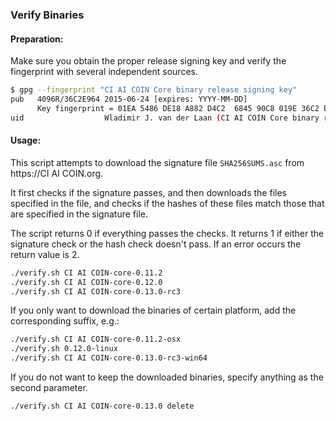 ### Verify Binaries

#### Preparation:

Make sure you obtain the proper release signing key and verify the fingerprint with several independent sources.

```sh
$ gpg --fingerprint "CI AI COIN Core binary release signing key"
pub   4096R/36C2E964 2015-06-24 [expires: YYYY-MM-DD]
      Key fingerprint = 01EA 5486 DE18 A882 D4C2  6845 90C8 019E 36C2 E964
uid                  Wladimir J. van der Laan (CI AI COIN Core binary release signing key) <laanwj@gmail.com>
```

#### Usage:

This script attempts to download the signature file `SHA256SUMS.asc` from https://CI AI COIN.org.

It first checks if the signature passes, and then downloads the files specified in the file, and checks if the hashes of these files match those that are specified in the signature file.

The script returns 0 if everything passes the checks. It returns 1 if either the signature check or the hash check doesn't pass. If an error occurs the return value is 2.


```sh
./verify.sh CI AI COIN-core-0.11.2
./verify.sh CI AI COIN-core-0.12.0
./verify.sh CI AI COIN-core-0.13.0-rc3
```

If you only want to download the binaries of certain platform, add the corresponding suffix, e.g.:

```sh
./verify.sh CI AI COIN-core-0.11.2-osx
./verify.sh 0.12.0-linux
./verify.sh CI AI COIN-core-0.13.0-rc3-win64
```

If you do not want to keep the downloaded binaries, specify anything as the second parameter.

```sh
./verify.sh CI AI COIN-core-0.13.0 delete
```
